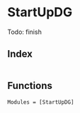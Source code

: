 # StartUpDG

Todo: finish

## Index

```@index
```

## Functions

```@autodocs
Modules = [StartUpDG]
```
